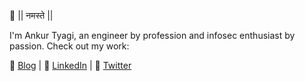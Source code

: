 🙏 || नमस्ते ||

I'm Ankur Tyagi, an engineer by profession and infosec enthusiast by passion. Check out my work:

🏡 [Blog](https://7h3rAm.github.io) | 🔗 [LinkedIn](https://in.linkedin.com/in/ankurstyagi) | 🐤 [Twitter](https://twitter.com/7h3rAm)
